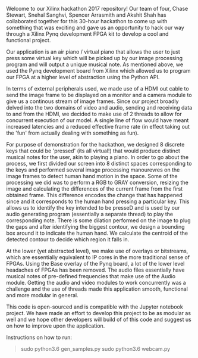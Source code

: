 Welcome to our Xilinx hackathon 2017 repository!
Our team of four, Chase Stewart, Snehal Sanghvi, Spencer Arrasmith and Akshit Shah has collaborated together for this 30-hour hackathon to come up with something that was exciting and gave us an opportunity to hack our way through a Xilinx Pynq development FPGA kit to develop a cool and functional project.

Our application is an air piano / virtual piano that allows the user to just press some virtual key which will be picked up by our image processing program and will output a unique musical note. As mentioned above, we used the Pynq development board from Xilinx which allowed us to program our FPGA at a higher level of abstraction using the Python API. 

In terms of external peripherals used, we made use of a HDMI out cable to send the image frame to be displayed on a monitor and a camera module to give us a continous stream of image frames. Since our project broadly delved into the two domains of video and audio, sending and receiving data to and from the HDMI, we decided to make use of 2 threads to allow for concurrent execution of our model. A single line of flow would have meant increased latencies and a reduced effective frame rate (in effect taking out the 'fun' from actually dealing with something as fun).

For purpose of demonstration for the hackathon, we designed 8 discrete keys that could be 'pressed' (its all virtual!) that would produce distinct musical notes for the user, akin to playing a piano. In order to go about the process, we first divided our screen into 8 distinct spaces corresponding to the keys and performed several image processing manourevres on the image frames to detect human hand motion in the space. Some of the processing we did was to perform a RGB to GRAY conversion, resizing the image and calculating the differences of the current frame from the first obtained frame. This difference encodes the change that has happened since and it corresponds to the human hand pressing a particular key. This allows us to identify the key intended to be presseD and is used by our audio generating program (essentially a separate thread) to play the corresponding note. There is some dilation performed on the image to plug the gaps and after identifying the biggest contour, we design a bounding box around it to indicate the human hand. We calculate the centroid of the detected contour to decide which region it falls in.  

At the lower (yet abstracted level), we make use of overlays or bitstreams, which are essentially equivalent to IP cores in the more traditional sense of FPGAs. Using the Base overlay of the Pynq board, a lot of the lower level headaches of FPGAs has been removed. The audio files essentially have musical notes of pre-defined frequencies that make use of the Audio module. Getting the audio and video modules to work concurrently was a challenge and the use of threads made this application smooth, functional and more modular in general.

This code is open-sourced and is compatible with the Jupyter notebook project. We have made an effort to develop this project to be as modular as well and we hope other developers will build of of this code and suggest us on how to improve upon the application. 

Instructions on how to run:
> sudo python3.6 gen_samples.py
> sudo python3.6 webcam.py
